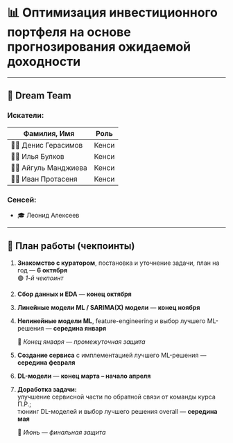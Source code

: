 # 📊 Оптимизация инвестиционного портфеля на основе прогнозирования ожидаемой доходности

---

## 👥 Dream Team

### **Искатели:**
| Фамилия, Имя | Роль |
|-------------|------|
| 🧑‍💻 Денис Герасимов | Кенси |
| 🧑‍💻 Илья Булков | Кенси |
| 👩‍💻 Айгуль Манджиева | Кенси |
| 👩‍💻 Иван Протасеня | Кенси |

### **Сенсей:**
- 🎓 Леонид Алексеев

---

## 📅 План работы (чекпоинты)

1. **Знакомство с куратором**, постановка и уточнение задачи, план на год — **6 октября**  
   🟢 *1-й чекпоинт*

2. **Сбор данных и EDA** — **конец октября**

3. **Линейные модели ML / SARIMA(X) модели** — **конец ноября**

4. **Нелинейные модели ML**, feature-engineering и выбор лучшего ML-решения — **середина января**

   🔸 *Конец января — промежуточная защита*

5. **Создание сервиса** с имплементацией лучшего ML-решения — **середина февраля**

6. **DL-модели** — **конец марта – начало апреля**

7. **Доработка задачи:**  
   улучшение сервисной части по обратной связи от команды курса П.Р.;  
   тюнинг DL-моделей и выбор лучшего решения overall — **середина мая**

   🏁 *Июнь — финальная защита*
